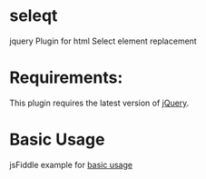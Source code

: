 # seleqt
jquery Plugin for html Select element replacement

# Requirements:
This plugin requires the latest version of [jQuery](http://jquery.com/).

# Basic Usage
jsFiddle example for [basic usage](https://jsfiddle.net/miso25/75z2Ljyd/55/)

